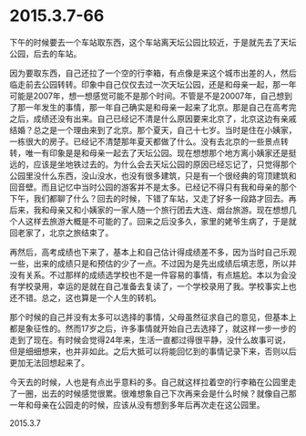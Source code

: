 2015.3.7-66
=============
下午的时候要去一个车站取东西，这个车站离天坛公园比较近，于是就先去了天坛公园，后去的车站。

因为要取东西，自己还拉了一个空的行李箱，有点像是来这个城市出差的人，然后临走前去公园转转。印象中自己仅仅去过一次天坛公园，还是和母亲一起，那一年可能是2007年，想一想感觉可能不是那个时间。不管是不是20007年，自己想到了那一年发生的事情，那一年自己确实是和母亲一起来了北京。那是自己在高考完之后，成绩还没有出来。自己已经记不清是什么原因要来北京了，北京这边有亲戚结婚？总之是一个理由来到了北京。那个夏天，自己十七岁。当时是住在小姨家，一栋很大的房子。已经记不清楚那年夏天都做了什么。没有去北京的一些景点转转，唯一有印象是是和母亲一起去了天坛公园。现在想想那个地方离小姨家还是挺远的，应该是坐地铁过去的。为什么会去天坛公园的原因已经忘记了，只觉得那个公园里没什么东西，没山没水，也没有很多建筑，只是有一个很经典的穹顶建筑和回音壁。而且记忆中当时公园的游客并不是太多。已经记不得只有我和母亲的那个下午，我们都聊了什么？回去的时候，下错了车站，又走了好多一段路才回去。再后来，我和母亲又和小姨家的一家人随一个旅行团去大连、烟台旅游。现在想想几个人这样去旅游大概是不可能的了。回来之后没多久，家里的姥爷生病了，于是就回老家了，北京之旅结束了。

再然后，高考成绩也下来了，基本上和自己估计得成绩差不多，因为当时自己乐观一些，出来的成绩只是和预估的少了一点。不过因为是先出成绩后填志愿，所以并没有关系。不过那样的成绩选学校也不是一件容易的事情，有点尴尬。本以为会没有学校录用，幸运的是就在自己准备去复读了，一个学校录用了我。学校事实上也还不错。总之，这也算是一个人生的转机。

那个时候的自己并没有太多可以选择的事情，父母虽然征求自己的意见，但基本上都是象征性的。然而17岁之后，许多事情就开始自己去选择了，就这样一步一步的走到了现在。有时候会觉得24年来，生活一直都过得很平静，没什么故事可说，但是细细想来，也并非如此。之后大抵可以将能回忆到的事情记录下来，否则以后更加无法回想起来了。

今天去的时候，人也是有点出乎意料的多。自己就这样拉着空的行李箱在公园里走了一圈，出去的时候感觉很累。很难想象自己下次再来会是什么时候？就像自己那一年和母亲在公园走的时候，应该从没有想到多年后再次走在这公园里。

2015.3.7